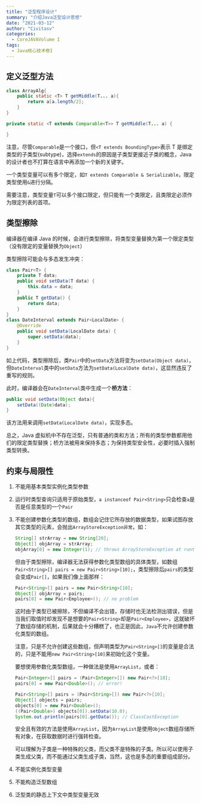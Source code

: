 ```yaml
---
title: "泛型程序设计"
summary: "介绍Java泛型设计思想"
date: "2021-03-12"
author: "Civitasv"
categories:
  - CoreJAVAVolume I
tags:
  - Java核心技术卷I
---
```


## 定义泛型方法

```java
class ArrayAlg{
    public static <T> T getMiddle(T... a){
        return a[a.length/2];
    }
}
```

```java
private static <T extends Comparable<T>> T getMiddle(T... a) {

}
```

注意，尽管`Comparable`是一个接口，但`<T extends BoundingType>`表示 T 是绑定类型的子类型(subtype)，选择`extends`的原因是子类型更接近子类的概念，Java 的设计者也不打算在语言中再添加一个新的关键字。

一个类型变量可以有多个限定，如`T extends Comparable & Serializable`，限定类型使用`&`进行分隔。

需要注意，类型变量`T`可以多个接口限定，但只能有一个类限定，且类限定必须作为限定列表的首项。

## 类型擦除

编译器在编译 Java 的时候，会进行类型擦除，将类型变量替换为第一个限定类型（没有限定的变量替换为`Object`）

类型擦除可能会与多态发生冲突：

```java
class Pair<T> {
    private T data;
    public void setData(T data) {
        this.data = data;
    }
    public T getData() {
        return data;
    }
}
class DateInterval extends Pair<LocalDate> {
    @Override
    public void setData(LocalDate data) {
        super.setData(data);
    }
}
```

如上代码，类型擦除后，类`Pair`中的`setData`方法将变为`setData(Object data)`，但`DateInterval`类中的`setData`方法为`setData(LocalDate data)`，这显然违反了重写的规则。

此时，编译器会在`DateInterval`类中生成一个**桥方法**：

```java
public void setData(Object data){
    setData((Date)data);
}
```

该方法用来调用`setData(LocalDate data)`，实现多态。

总之，Java 虚拟机中不存在泛型，只有普通的类和方法；所有的类型参数都用他们的限定类型替换；桥方法被用来保持多态；为保持类型安全性，必要时插入强制类型转换。

## 约束与局限性

1. 不能用基本类型实例化类型参数
2. 运行时类型查询只适用于原始类型，`a instanceof Pair<String>`只会检查`a`是否是任意类型的一个`Pair`
3. 不能创建参数化类型的数组，数组会记住它所存放的数据类型，如果试图存放其它类型的元素，会抛出`ArrayStoreException异常`，如：

   ```java
   String[] strArray = new String[20];
   Object[] objArray = strArray;
   objArray[0] = new Integer(1); // throws ArrayStoreException at runtime
   ```

   但由于类型擦除，编译器无法获得参数化类型数组的具体类型，如数组`Pair<String>[] pairs = new Pair<String>[10];`，类型擦除后`pairs`的类型会变成`Pair[]`，如果我们像上面那样：

   ```java
   Pair<String>[] pairs = new Pair<String>[10];
   Object[] objArray = pairs;
   pairs[0] = new Pair<Employee>(); // no problem
   ```

   这时由于类型已被擦除，不但编译不会出错，存储时也无法检测出错误，但是当我们取值时却发现不是想要的`Pair<String>`却是`Pair<Employee>`，这就破坏了数组存储的机制，后果就会十分糟糕了，也正是因此，`Java`不允许创建参数化类型的数组。

   注意，只是不允许创建这些数组，但声明类型为`Pair<String>[]`的变量是合法的，只是不能用`new Pair<String>[10]`来初始化这个变量。

   要想使用参数化类型数组，一种做法是使用`ArrayList`，或者：

   ```java
   Pair<Integer>[] pairs = (Pair<Integer>[]) new Pair<?>[10];
   pairs[0] = new Pair<Double>(); // error!

   Pair<String>[] pairs = (Pair<String>[]) new Pair<?>[10];
   Object[] objects = pairs;
   objects[0] = new Pair<Double>();
   ((Pair<Double>) objects[0]).setData(10.0);
   System.out.println(pairs[0].getData()); // ClassCastException
   ```

   安全且有效的方法是使用`ArrayList`，因为`ArrayList`是使用`Object`数组存储所有对象，在获取数据时进行强转检查。

   可以理解为子类是一种特殊的父类，而父类不是特殊的子类。所以可以使用子类生成父类，而不能通过父类生成子类，当然，这也是多态的重要组成部分。

4. 不能实例化类型变量
5. 不能构造泛型数组
6. 泛型类的静态上下文中类型变量无效
